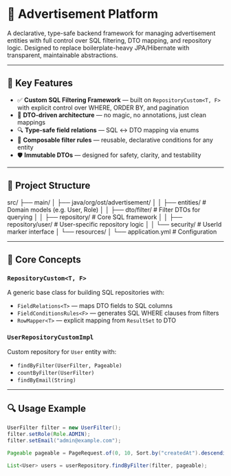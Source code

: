# 🧠 Advertisement Platform

A declarative, type-safe backend framework for managing advertisement entities with full control over SQL filtering, DTO mapping, and repository logic. Designed to replace boilerplate-heavy JPA/Hibernate with transparent, maintainable abstractions.

---

## 🚀 Key Features

- ✅ **Custom SQL Filtering Framework** — built on `RepositoryCustom<T, F>` with explicit control over WHERE, ORDER BY, and pagination
- 🧩 **DTO-driven architecture** — no magic, no annotations, just clean mappings
- 🔍 **Type-safe field relations** — SQL ↔ DTO mapping via enums
- 🧪 **Composable filter rules** — reusable, declarative conditions for any entity
- 🛡️ **Immutable DTOs** — designed for safety, clarity, and testability

---

## 📁 Project Structure

src/ 
├── main/ 
│ ├── java/org/ost/advertisement/ 
│ │ ├── entities/ # Domain models (e.g. User, Role) 
│ │ ├── dto/filter/ # Filter DTOs for querying 
│ │ ├── repository/ # Core SQL framework 
│ │ ├── repository/user/ # User-specific repository logic 
│ │ └── security/ # UserId marker interface 
│ └── resources/ 
│ └── application.yml # Configuration


---

## 🧠 Core Concepts

### `RepositoryCustom<T, F>`
A generic base class for building SQL repositories with:

- `FieldRelations<T>` — maps DTO fields to SQL columns
- `FieldConditionsRules<F>` — generates SQL WHERE clauses from filters
- `RowMapper<T>` — explicit mapping from `ResultSet` to DTO

### `UserRepositoryCustomImpl`
Custom repository for `User` entity with:

- `findByFilter(UserFilter, Pageable)`
- `countByFilter(UserFilter)`
- `findByEmail(String)`

---

## 🔍 Usage Example

```java
UserFilter filter = new UserFilter();
filter.setRole(Role.ADMIN);
filter.setEmail("admin@example.com");

Pageable pageable = PageRequest.of(0, 10, Sort.by("createdAt").descending());

List<User> users = userRepository.findByFilter(filter, pageable);

